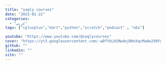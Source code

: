 ```yaml
---
title: "saqly courses"
date: "2023-01-22"
categories:
  - "عربي"
tags: ["cplusplus","dart","python","scratch","podcast" , "obs"]

youtube: "https://www.youtube.com/@saqlycourses"
cover: "https://yt3.googleusercontent.com/-wDfYbL01MwdejRHskqcMaAo2V0FgbI66qVzeqYWzNeGRFTsFuYKu1zaXN5BMB7sJwFZYItojg=s176-c-k-c0x00ffffff-no-rj"
github: ""
linkedin: ""
site: ""
---
```





